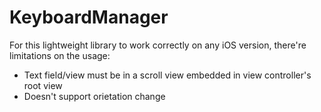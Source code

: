 # KeyboardManager

For this lightweight library to work correctly on any iOS version, there're limitations on the usage:
- Text field/view must be in a scroll view embedded in view controller's root view
- Doesn't support orietation change
